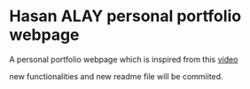 #  Hasan ALAY personal portfolio webpage 

A personal portfolio webpage which is inspired from this [video](https://www.youtube.com/watch?v=2rSA78z_VOo)

new functionalities and new readme file will be commiited. 

